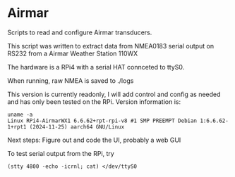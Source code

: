 # Airmar
Scripts to read and configure Airmar transducers.

This script was written to extract data from NMEA0183 serial output on RS232 from a Airmar Weather Station 110WX

The hardware is a RPi4 with a serial HAT connceted to ttyS0.

When running, raw NMEA is saved to ./logs

This version is currently readonly, I will add control and config as needed and has only been tested on the RPi. Version information is:

```
uname -a
Linux RPi4-AirmarWX1 6.6.62+rpt-rpi-v8 #1 SMP PREEMPT Debian 1:6.6.62-1+rpt1 (2024-11-25) aarch64 GNU/Linux
```

Next steps:
Figure out and code the UI, probably a web GUI

To test serial output from the RPi, try 

```
(stty 4800 -echo -icrnl; cat) </dev/ttyS0
```
